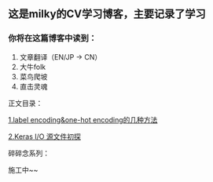 ## 这是milky的CV学习博客，主要记录了学习
### 你将在这篇博客中读到：
1. 文章翻译（EN/JP -> CN）
2. 大牛folk
3. 菜鸟爬坡
4. 直击灵魂


正文目录：

  [1.label encoding&one-hot encoding的几种方法](训练前1.md)

  [2.Keras I/O 源文件初探](git2.md)

碎碎念系列：

施工中~~
  
